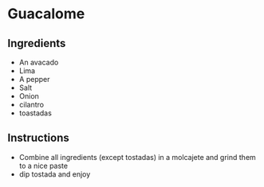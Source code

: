# Guacalome

## Ingredients

 - An avacado
 - Lima
 - A pepper
 - Salt
 - Onion
 - cilantro
 - toastadas 

## Instructions
 - Combine all ingredients (except tostadas) in a molcajete and grind them to a nice paste
 - dip tostada and enjoy
